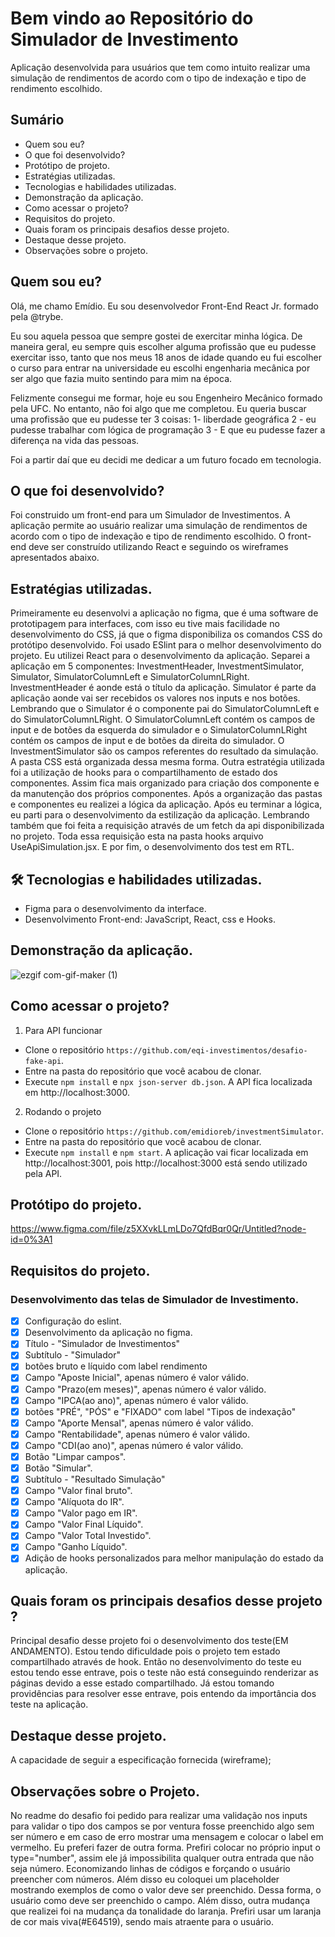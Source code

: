# Bem vindo ao Repositório do Simulador de Investimento
Aplicação desenvolvida para usuários que tem como intuito realizar uma simulação de rendimentos de acordo com o tipo de indexação e tipo de rendimento escolhido.

## Sumário
* Quem sou eu?
* O que foi desenvolvido?
* Protótipo de projeto.
* Estratégias utilizadas.
* Tecnologias e habilidades utilizadas.
* Demonstração da aplicação.
* Como acessar o projeto?
* Requisitos do projeto.
* Quais foram os principais desafios desse projeto.
* Destaque desse projeto.
* Observações sobre o projeto.

## Quem sou eu?
Olá, me chamo Emídio. Eu sou desenvolvedor Front-End React Jr. formado pela @trybe.

Eu sou aquela pessoa que sempre gostei de exercitar minha lógica. De maneira geral, eu sempre quis escolher alguma profissão que eu pudesse exercitar isso, tanto que nos meus 18 anos de idade quando eu fui escolher o curso para entrar na universidade eu escolhi engenharia mecânica por ser algo que fazia muito sentindo para mim na época.

Felizmente consegui me formar, hoje eu sou Engenheiro Mecânico formado pela UFC. No entanto, não foi algo que me completou. Eu queria buscar uma profissão que eu pudesse ter 3 coisas:
1- liberdade geográfica
2 - eu pudesse trabalhar com lógica de programação
3 - E que eu pudesse fazer a diferença na vida das pessoas.

Foi a partir daí que eu decidi me dedicar a um futuro focado em tecnologia.

## O que foi desenvolvido?
Foi construido um front-end para um Simulador de Investimentos. A aplicação permite ao usuário realizar uma simulação de rendimentos de acordo com o tipo de indexação e tipo de rendimento escolhido. O front-end deve ser construído utilizando  React e seguindo os wireframes apresentados abaixo.

## Estratégias utilizadas.
Primeiramente eu desenvolvi a aplicação no figma, que é uma software de prototipagem para interfaces, com isso eu tive mais facilidade no desenvolvimento do CSS, já que o figma disponibiliza os comandos CSS do protótipo desenvolvido. Foi usado ESlint para o melhor desenvolvimento do projeto. Eu utilizei React para o desenvolvimento da aplicação. Separei a aplicação em 5 componentes: InvestmentHeader, InvestmentSimulator, Simulator, SimulatorColumnLeft e SimulatorColumnLRight. InvestmentHeader é aonde está o título da aplicação. Simulator é parte da aplicação aonde vai ser recebidos os valores nos inputs e nos botões. Lembrando que o Simulator é o componente pai do SimulatorColumnLeft e do SimulatorColumnLRight. O SimulatorColumnLeft contém os campos de input e de botões da esquerda do simulador e o SimulatorColumnLRight contém os campos de input e de botões da direita do simulador. O InvestmentSimulator são os campos referentes do resultado da simulação. A pasta CSS está organizada dessa mesma forma. Outra estratégia utilizada foi a utilização de hooks para o compartilhamento de estado dos componentes. Assim fica mais organizado para criação dos componente e da manutenção dos próprios componentes. Após a organização das pastas e componentes eu realizei a lógica da aplicação. Após eu terminar a lógica, eu parti para o desenvolvimento da estilização da aplicação. Lembrando também que foi feita a requisição através de um fetch da api disponibilizada no projeto. Toda essa requisição esta na pasta hooks arquivo UseApiSimulation.jsx. E por fim, o desenvolvimento dos test em RTL.

## 🛠 Tecnologias e habilidades utilizadas.
- Figma para o desenvolvimento da interface.
- Desenvolvimento Front-end: JavaScript, React, css e Hooks.

## Demonstração da aplicação.
![ezgif com-gif-maker (1)](https://user-images.githubusercontent.com/83843425/156385440-5823c548-e219-428c-b2a1-cf83aaf80602.gif)


## Como acessar o projeto?
1. Para API funcionar

- Clone o repositório `https://github.com/eqi-investimentos/desafio-fake-api`.
- Entre na pasta do repositório que você acabou de clonar.
- Execute `npm install` e `npx json-server db.json`. A API fica localizada em http://localhost:3000.


2. Rodando o projeto

- Clone o repositório `https://github.com/emidioreb/investmentSimulator`.
- Entre na pasta do repositório que você acabou de clonar.
- Execute `npm install` e `npm start`. A aplicação vai ficar localizada em http://localhost:3001, pois http://localhost:3000 está sendo utilizado pela API.



## Protótipo do projeto.
https://www.figma.com/file/z5XXvkLLmLDo7QfdBqr0Qr/Untitled?node-id=0%3A1

## Requisitos do projeto.
### Desenvolvimento das telas de Simulador de Investimento.
- [x] Configuração do eslint.
- [x] Desenvolvimento da aplicação no figma.
- [x] Título - "Simulador de Investimentos"
- [x] Subtítulo - "Simulador"
- [x] botões bruto e líquido com label rendimento
- [x] Campo "Aposte Inicial", apenas número é valor válido.
- [x] Campo "Prazo(em meses)", apenas número é valor válido.
- [x] Campo "IPCA(ao ano)", apenas número é valor válido.
- [x] botões "PRÉ", "PÓS" e  "FIXADO" com label "Tipos de indexação"
- [x] Campo "Aporte Mensal", apenas número é valor válido.
- [x] Campo "Rentabilidade", apenas número é valor válido.
- [x] Campo "CDI(ao ano)", apenas número é valor válido.
- [x] Botão "Limpar campos".
- [x] Botão "Simular".
- [x] Subtítulo - "Resultado Simulação"
- [x] Campo "Valor final bruto".
- [x] Campo "Alíquota do IR".
- [x] Campo "Valor pago em IR".
- [x] Campo "Valor Final Líquido".
- [x] Campo "Valor Total Investido".
- [x] Campo "Ganho Líquido".
- [x] Adição de hooks personalizados para melhor manipulação do estado da aplicação.

## Quais foram os principais desafios desse projeto ?
Principal desafio desse projeto foi o desenvolvimento dos teste(EM ANDAMENTO). Estou tendo dificuldade pois o projeto tem estado compartilhado através de hook. Então no desenvolvimento do teste eu estou tendo esse entrave, pois o teste não está conseguindo renderizar as páginas devido a esse estado compartilhado. Já estou tomando providências para resolver esse entrave, pois entendo da importância dos teste na aplicação.

## Destaque desse projeto.
A capacidade de seguir a especificação fornecida (wireframe);

## Observações sobre o Projeto.
No readme do desafio foi pedido para realizar uma validação nos inputs para validar o tipo dos campos se por ventura fosse preenchido algo sem ser número e em caso de erro mostrar uma mensagem e colocar o label em vermelho.
Eu preferi fazer de outra forma. Prefiri colocar no próprio input o type="number", assim ele já impossibilita qualquer outra entrada que não seja número. Economizando linhas de códigos e forçando o usuário preencher com números. Além disso eu coloquei um placeholder mostrando exemplos de como o valor deve ser preenchido. Dessa forma, o usuário como deve ser preenchido o campo.
Além disso, outra mudança que realizei foi na mudança da tonalidade do laranja. Prefiri usar um laranja de cor mais viva(#E64519), sendo mais atraente para o usuário.

  
